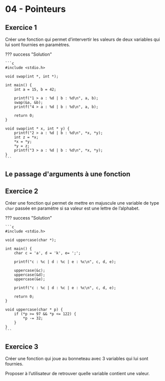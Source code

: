 # 04 - Pointeurs

## Exercice 1

Créer une fonction qui permet d’intervertir les valeurs de deux variables qui lui sont fournies en paramètres.

??? success "Solution"

    ```c
    #include <stdio.h>

    void swap(int *, int *);

    int main() {
        int a = 15, b = 42;

        printf("1 > a : %d | b : %d\n", a, b);
        swap(&a, &b);
        printf("4 > a : %d | b : %d\n", a, b);

        return 0;
    }

    void swap(int * x, int * y) {
        printf("2 > a : %d | b : %d\n", *x, *y);
        int z = *x;
        *x = *y;
        *y = z;
        printf("3 > a : %d | b : %d\n", *x, *y);
    }
    ```

## Le passage d'arguments à une fonction

<object class="fullScreenAble" data="../../pdf/cours/bts1/bts1_05_passages.pdf" type="application/pdf"></object>

## Exercice 2

Créer une fonction qui permet de mettre en majuscule une variable de type `char` passée en paramètre si sa valeur est une lettre de l’alphabet.

??? success "Solution"

    ```c
    #include <stdio.h>

    void uppercase(char *);

    int main() {
        char c = 'a', d = 'k', e= ';';

        printf("c : %c | d : %c | e : %c\n", c, d, e);
        
        uppercase(&c);
        uppercase(&d);
        uppercase(&e);

        printf("c : %c | d : %c | e : %c\n", c, d, e);

        return 0;
    }

    void uppercase(char * p) {
        if (*p >= 97 && *p <= 122) {
            *p -= 32;
        }
    }
    ```

## Exercice 3

Créer une fonction qui joue au bonneteau avec 3 variables qui lui sont fournies.

Proposer à l’utilisateur de retrouver quelle variable contient une valeur.
